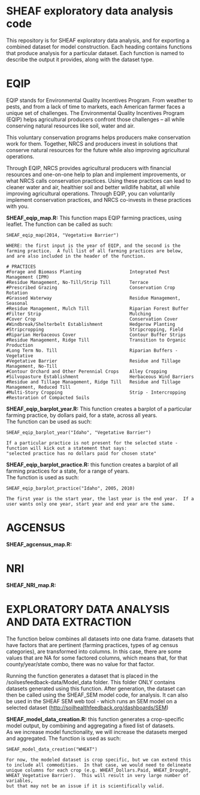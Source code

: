 SHEAF exploratory data analysis code
=======

This repository is for SHEAF exploratory data analysis, and for exporting a combined dataset for model construction.  Each heading contains functions that produce analysis for a particular dataset.  Each function is named to describe the output it provides, along with the dataset type.


EQIP
=======

EQIP stands for Environmental Quality Incentives Program.  From weather to pests, and from a lack of time to markets, each American farmer faces a unique set of challenges. The Environmental Quality Incentives Program (EQIP) helps agricultural producers confront those challenges – all while conserving natural resources like soil, water and air.

This voluntary conservation programs helps producers make conservation work for them. Together, NRCS and producers invest in solutions that conserve natural resources for the future while also improving agricultural operations. 

Through EQIP, NRCS provides agricultural producers with financial resources and one-on-one help to plan and implement improvements, or what NRCS calls conservation practices. Using these practices can lead to cleaner water and air, healthier soil and better wildlife habitat, all while improving agricultural operations. Through EQIP, you can voluntarily implement conservation practices, and NRCS co-invests in these practices with you.


**SHEAF_eqip_map.R:**  This function maps EQIP farming practices, using leaflet.  The function can be called as such: 

    SHEAF_eqip_map(2014, "Vegetative Barrier")
    
    WHERE: the first input is the year of EQIP, and the second is the farming practice.  A full list of all farming practices are below, 
    and are also included in the header of the function.

    # PRACTICES
    #Forage and Biomass Planting                  Integrated Pest Management (IPM)            
    #Residue Management, No-Till/Strip Till       Terrace                                     
    #Prescribed Grazing                           Conservation Crop Rotation                  
    #Grassed Waterway                             Residue Management, Seasonal                
    #Residue Management, Mulch Till               Riparian Forest Buffer                      
    #Filter Strip                                 Mulching                                    
    #Cover Crop                                   Conservation Cover                          
    #Windbreak/Shelterbelt Establishment          Hedgerow Planting                           
    #Stripcropping                                Stripcropping, Field                        
    #Riparian Herbaceous Cover                    Contour Buffer Strips                       
    #Residue Management, Ridge Till               Transition to Organic Production            
    #Long Term No. Till                           Riparian Buffers - Vegetative               
    #Vegetative Barrier                           Residue and Tillage Management, No-Till     
    #Contour Orchard and Other Perennial Crops    Alley Cropping                              
    #Silvopasture Establishment                   Herbaceous Wind Barriers                    
    #Residue and Tillage Management, Ridge Till   Residue and Tillage Management, Reduced Till
    #Multi-Story Cropping                         Strip - Intercropping                       
    #Restoration of Compacted Soils              


**SHEAF_eqip_barplot_year.R:**  This function creates a barplot of a particular farming practice, by dollars paid, for a state, across all years.  
The function can be used as such:
    
    SHEAF_eqip_barplot_year("Idaho", "Vegetative Barrier")
    
    If a particular practice is not present for the selected state - function will kick out a statement that says: 
    "selected practice has no dollars paid for chosen state"
    

**SHEAF_eqip_barplot_practice.R:**  this function creates a barplot of all farming practices for a state, for a range of years.  
The function is used as such:

    SHEAF_eqip_barplot_practice("Idaho", 2005, 2010)
    
    The first year is the start year, the last year is the end year.  If a user wants only one year, start year and end year are the same.

AGCENSUS
=======

**SHEAF_agcensus_map.R:**

NRI
=======

**SHEAF_NRI_map.R:**


EXPLORATORY DATA ANALYSIS AND DATA EXTRACTION
=======

The function below combines all datasets into one data frame.  datasets that have factors that are pertinent 
(farming practices, types of ag census categories), are transformed into columns.  In this case, there are some values that are NA 
for some factored columns, which means that, for that county/year/state combo, there was no value for that factor.

Running the function generates a dataset that is placed in the /soilsesfeedback-data/Model_data folder.  This folder ONLY contains datasets generated
using this function.  After generation, the dataset can then be called using the SHEAF_SEM model code, for analysis.  It can also be used in the 
SHEAF SEM web tool - which runs an SEM model on a selected dataset (http://soilhealthfeedback.org/dashboards/SEM)


**SHEAF_model_data_creation.R:**  this function generates a crop-specific model output, by combining and aggregating a fixed list of datasets.  
As we increase model functionality, we will increase the datasets merged and aggregated. The function is used as such:

    SHEAF_model_data_creation("WHEAT")
    
    For now, the modeled dataset is crop specific, but we can extend this to include all commodities.  In that case, we would need to delineate
    unique columns for each crop (e.g. WHEAT_Dollars.Paid, WHEAT_Drought, WHEAT_Vegetative Barrier).  This will result in very large number of variables, 
    but that may not be an issue if it is scientifically valid.







